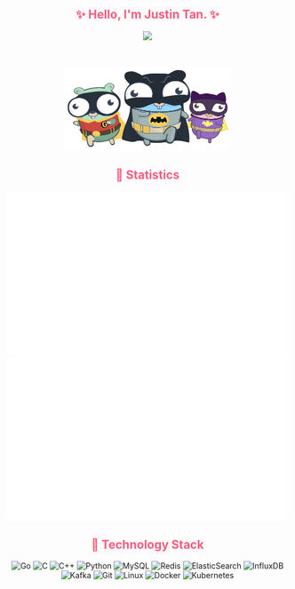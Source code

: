 <h2 style="text-align: center; color: #F75C7E;">✨ Hello, I'm Justin Tan. ✨</h2>
<p style="text-align: center;">
    <img src="https://readme-typing-svg.demolab.com?font=Comic+Sans+MS&pause=1000&color=F75C7E&width=320&lines=A+Backend+developer+from+China;10%2B+years+of+coding+experience;Always+learning+new+things" />
</p>
<br>
<p style="text-align: center;"><img style="width: 300px; height: 150px;" src="images/gotham.svg" /></p>

<h2 style="text-align: center; color: #F75C7E;">🎯 Statistics</h2>
<p style="text-align: center;">
    <img src="https://raw.githubusercontent.com/3th1nk/github-stats/master/generated/overview.svg">
    <img src="https://raw.githubusercontent.com/3th1nk/github-stats/master/generated/languages.svg">
</p>

<h2 style="text-align: center; color: #F75C7E;">🚀 Technology Stack</h2>
<p style="text-align: center;">
    <img alt="Go" src="https://img.shields.io/badge/-Go-00ADD8?style=flat-square&logo=go&logoColor=white" />
    <img alt="C" src="https://img.shields.io/badge/-C-A8B9CC?style=flat-square&logo=C&logoColor=white" />
    <img alt="C++" src="https://img.shields.io/badge/-C++-00599C?style=flat-square&logo=C++&logoColor=white" />
    <img alt="Python" src="https://img.shields.io/badge/-Python-3776AB?style=flat-square&logo=Python&logoColor=white" />
    <img alt="MySQL" src="https://img.shields.io/badge/-MySQL-4479A1?style=flat-square&logo=MySQL&logoColor=white" />
    <img alt="Redis" src="https://img.shields.io/badge/-Redis-DC382D?style=flat-square&logo=Redis&logoColor=white" />
    <img alt="ElasticSearch" src="https://img.shields.io/badge/-ElasticSearch-005571?style=flat-square&logo=ElasticSearch&logoColor=white" />
    <img alt="InfluxDB" src="https://img.shields.io/badge/-InfluxDB-22ADF6?style=flat-square&logo=InfluxDB&logoColor=white" />
    <img alt="Kafka" src="https://img.shields.io/badge/-Kafka-231F20?style=flat-square&logo=Apache Kafka&logoColor=white" />
    <img alt="Git" src="https://img.shields.io/badge/-Git-F05032?style=flat-square&logo=git&logoColor=white" />
    <img alt="Linux" src="https://img.shields.io/badge/-Linux-FCC624?style=flat-square&logo=Linux&logoColor=white" />
    <img alt="Docker" src="https://img.shields.io/badge/-Docker-2496ED?style=flat-square&logo=Docker&logoColor=white" />
    <img alt="Kubernetes" src="https://img.shields.io/badge/-Kubernetes-326CE5?style=flat-square&logo=Kubernetes&logoColor=white" />
</p>
